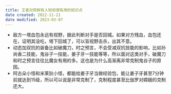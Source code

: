 ```yaml
---
title: 王者对局鲜有人知但很有用的知识点
date created: 2022-11-21
date modified: 2023-03-07
---
```

- 敌方一塔血包永远有视野，据此判断对手是否回城。如果对方残血，血包还在，证明其没吃，塔下回城了，可以盲视野击杀，出其不意。
- 动态加双抗的装备比如破魔刀，时之预言，不会受减双抗技能的影响，比如孙尚香二技能，鬼谷子一技能，姜子牙一技能等等，所以面对这类对手，破魔刀和时之预言往往比魔女有用的多。这也是为什么高渐离非常克制鬼谷子的原因。
- 阿古朵小怪和米莱狄小怪，都能给姜子牙当做经验包，能让姜子牙甚至7分钟前就达到15级，所以可以说是非常克制了，克制程度甚至比伽罗对嫦娥的克制还大。
